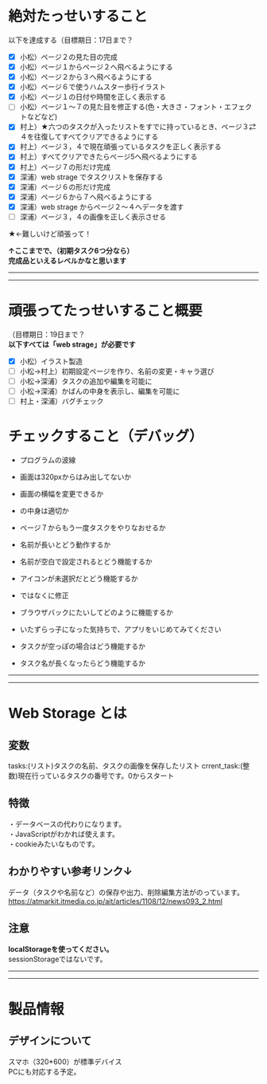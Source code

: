 # 絶対たっせいすること

以下を達成する（目標期日：17日まで？  

- [x] 小松）ページ２の見た目の完成
- [x] 小松）ページ１からページ２へ飛べるようにする
- [x] 小松）ページ２から３へ飛べるようにする
- [x] 小松）ページ６で使うハムスター歩行イラスト
- [x] 小松）ページ１の日付や時間を正しく表示する
- [ ] 小松）ページ１～７の見た目を修正する(色・大きさ・フォント・エフェクトなどなど)
- [x] 村上）★六つのタスクが入ったリストをすでに持っているとき、ページ３⇄４を往復してすべてクリアできるようにする
- [x] 村上）ページ３，４で現在頑張っているタスクを正しく表示する
- [x] 村上）すべてクリアできたらページ5へ飛べるようにする
- [x] 村上）ページ７の形だけ完成
- [x] 深浦）web strage でタスクリストを保存する
- [x] 深浦）ページ６の形だけ完成
- [x] 深浦）ページ６から７へ飛べるようにする
- [x] 深浦）web strage からページ２～４へデータを渡す  
- [ ] 深浦）ページ３，４の画像を正しく表示させる

★←難しいけど頑張って！

**↑ここまでで、（初期タスク6つ分なら）  
完成品といえるレベルかなと思います**  
  
  
  ---
  ---
# 頑張ってたっせいすること概要
（目標期日：19日まで？  
**以下すべては「web strage」が必要です**  
- [x] 小松）イラスト製造
- [ ] 小松→村上）初期設定ページを作り、名前の変更・キャラ選び 
- [ ] 小松→深浦）タスクの追加や編集を可能に  
- [ ] 小松→深浦）かばんの中身を表示し、編集を可能に  
- [ ] 村上・深浦）バグチェック

# チェックすること（デバッグ）
- プログラムの波線
- 画面は320pxからはみ出してないか
- 画面の横幅を変更できるか
- <tittle>の中身は適切か
- ページ７からもう一度タスクをやりなおせるか
- 名前が長いとどう動作するか
- 名前が空白で設定されるとどう機能するか
- アイコンが未選択だとどう機能するか
- <html lang="en">ではなく<html lang="ja">に修正
- ブラウザバックにたいしてどのように機能するか
- いたずらっ子になった気持ちで、アプリをいじめてみてください

- タスクが空っぽの場合はどう機能するか
- タスク名が長くなったらどう機能するか



---
---
# Web Storage とは
## 変数
tasks:(リスト)タスクの名前、タスクの画像を保存したリスト
crrent_task:(整数)現在行っているタスクの番号です。0からスタート


## 特徴
・データベースの代わりになります。  
・JavaScriptがわかれば使えます。  
・cookieみたいなものです。  

## わかりやすい参考リンク↓
データ（タスクや名前など）の保存や出力、削除編集方法がのっています。
https://atmarkit.itmedia.co.jp/ait/articles/1108/12/news093_2.html  

## 注意
**localStorageを使ってください。**  
sessionStorageではないです。


---
---
# 製品情報
## デザインについて
スマホ（320*600）が標準デバイス  
PCにも対応する予定。
